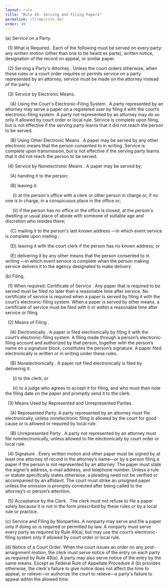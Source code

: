 ```yaml
---
layout: rule
title: "Rule 49. Serving and Filing Papers"
permalink: /frcmp/rule_49/
order: 49
---
```


(a) Service on a Party.


&nbsp;&nbsp;(1) What is Required . Each of the following must be served on every party: any written motion (other than one to be heard ex parte), written notice, designation of the record on appeal, or similar paper.


&nbsp;&nbsp;(2) Serving a Party's Attorney . Unless the court orders otherwise, when these rules or a court order requires or permits service on a party represented by an attorney, service must be made on the attorney instead of the party.


&nbsp;&nbsp;(3) Service by Electronic Means.


&nbsp;&nbsp;&nbsp;&nbsp;(A) Using the Court's Electronic-Filing System . A party represented by an attorney may serve a paper on a registered user by filing it with the court’s electronic-filing system. A party not represented by an attorney may do so only if allowed by court order or local rule.  Service is complete upon filing, but is not effective if the serving party learns that it did not reach the person to be served.


&nbsp;&nbsp;&nbsp;&nbsp;(B) Using Other Electronic Means . A paper may be served by any other electronic means that the person consented to in writing.  Service is complete upon transmission, but is not effective if the serving party learns that it did not reach the person to be served.


&nbsp;&nbsp;(4) Service by Nonelectronic Means . A paper may be served by;


&nbsp;&nbsp;&nbsp;&nbsp;(A) handing it to the person;


&nbsp;&nbsp;&nbsp;&nbsp;(B) leaving it:


&nbsp;&nbsp;&nbsp;&nbsp;&nbsp;&nbsp;(i) at the person's office with a clerk or other person in charge or, if no one is in charge, in a conspicuous place in the office or;


&nbsp;&nbsp;&nbsp;&nbsp;&nbsp;&nbsp;(ii) if the person has no office or the office is closed, at the person's dwelling or usual place of abode with someone of suitable age and discretion who resides there;


&nbsp;&nbsp;&nbsp;&nbsp;(C) mailing it to the person's last known address —in which event service is complete upon mailing ;


&nbsp;&nbsp;&nbsp;&nbsp;(D) leaving it with the court clerk if the person has no known address; or


&nbsp;&nbsp;&nbsp;&nbsp;(E) delivering it by any other means that the person consented to in writing —in which event service is complete when the person making service delivers it to the agency designated to make delivery.


(b) Filing.


&nbsp;&nbsp;(1) When required: Certificate of Service . Any paper that is required to be served must be filed no later than a reasonable time after service.  No certificate of service is required when a paper is served by filing it with the court’s electronic-filing system.  When a paper is served by other means, a certificate of service must be filed with it or within a reasonable time after service or filing.


&nbsp;&nbsp;(2) Means of Filing .


&nbsp;&nbsp;&nbsp;&nbsp;(A) Electronically . A paper is filed electronically by filing it with the court’s electronic-filing system.  A filing made through a person’s electronic-filing account and authorized by that person, together with the person’s name on a signature block, constitutes the person’s signature.  A paper filed electronically is written or in writing under these rules.


&nbsp;&nbsp;&nbsp;&nbsp;(B) Nonelectronically . A paper not filed electronically is filed by delivering it:


&nbsp;&nbsp;&nbsp;&nbsp;&nbsp;&nbsp;(i) to the clerk; or


&nbsp;&nbsp;&nbsp;&nbsp;&nbsp;&nbsp;(ii) to a judge who agrees to accept it for filing, and who must then note the filing date on the paper and promptly send it to the clerk.


&nbsp;&nbsp;(3) Means Used by Represented and Unrepresented Parties .


&nbsp;&nbsp;&nbsp;&nbsp;(A) Represented Party. A party represented by an attorney must file electronically, unless nonelectronic filing is allowed by the court for good cause or is allowed or required by local rule.


&nbsp;&nbsp;&nbsp;&nbsp;(B) Unrepresented Party . A party not represented by an attorney must file nonelectronically, unless allowed to file electronically by court order or local rule.


&nbsp;&nbsp;(4) Signature . Every written motion and other paper must be signed by at least one attorney of record in the attorney’s name—or by a person filing a paper if the person is not represented by an attorney.  The paper must state the signer’s address, e-mail address, and telephone number. Unless a rule or statute specifically states otherwise, a pleading need not be verified or accompanied by an affidavit.  The court must strike an unsigned paper unless the omission is promptly corrected after being called to the attorney’s or person’s attention.


&nbsp;&nbsp;(5) Acceptance by the Clerk . The clerk must not refuse to file a paper solely because it is not in the form prescribed by these rules or by a local rule or practice.


(c) Service and Filing by Nonparties. A nonparty may serve and file a paper only if doing so is required or permitted by law.  A nonparty must serve every party as required by Rule 49(a), but may use the court’s electronic-filing system only if allowed by court order or local rule.


(d) Notice of a Court Order. When the court issues an order on any post-arraignment motion, the clerk must serve notice of the entry on each party as required by Rule 49(a). A party may also serve notice of the entry by the same means. Except as Federal Rule of Appellate Procedure 4 (b) provides otherwise, the clerk's failure to give notice does not affect the time to appeal, or relieve—or authorize the court to relieve—a party's failure to appeal within the allowed time.
